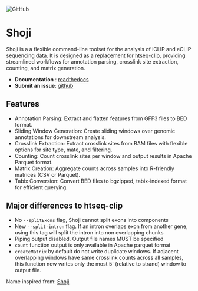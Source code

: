    
![GitHub](https://img.shields.io/github/license/EMBL-Hentze-group/Shoji)

# Shoji
 Shoji is a a flexible command-line toolset for the analysis of iCLIP and eCLIP sequencing data. It is designed as a replacement for [htseq-clip](https://htseq-clip.readthedocs.io/en/latest/), providing streamlined workflows for annotation parsing, crosslink site extraction, counting, and matrix generation.

- **Documentation** : [readthedocs](https://shoji.readthedocs.io/en/latest/)
- **Submit an issue**: [github](https://github.com/EMBL-Hentze-group/Shoji/issues)


## Features
- Annotation Parsing: Extract and flatten features from GFF3 files to BED format.
- Sliding Window Generation: Create sliding windows over genomic annotations for downstream analysis.
- Crosslink Extraction: Extract crosslink sites from BAM files with flexible options for site type, mate, and filtering.
- Counting: Count crosslink sites per window and output results in Apache Parquet format.
- Matrix Creation: Aggregate counts across samples into R-friendly matrices (CSV or Parquet).
- Tabix Conversion: Convert BED files to bgzipped, tabix-indexed format for efficient querying.

## Major differences to htseq-clip  

- No `--splitExons` flag, Shoji cannot split exons into components  
- New `--split-intron` flag. If an intron overlaps exon from another gene, using this tag will split the intron into non overlapping chunks
- Piping output disabled. Output file names MUST be specified
- `count` function output is only available in Apache parquet format
- `createMatrix` by default do not write duplicate windows. If adjacent overlapping windows have same crosslink counts across all samples, this function now writes only the most 5' (relative to strand) window to output file.  

Name inspired from: [Shoji](https://en.wikipedia.org/wiki/Shoji)

